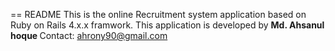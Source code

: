 == README
This is the online Recruitment system application based on Ruby on Rails 4.x.x framwork.
This application is developed by <strong> Md. Ahsanul hoque </strong>
Contact: ahrony90@gmail.com